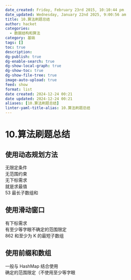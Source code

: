 ```yaml
---
date_created: Friday, February 23rd 2015, 10:10:44 pm
date_updated: Wednesday, January 22nd 2025, 9:00:56 am
title: 10.算法刷题总结
author: hacket
categories:
  - 数据结构和算法
category: 基础
tags: []
toc: true
description: 
dg-publish: true
dg-enable-search: true
dg-show-local-graph: true
dg-show-toc: true
dg-show-file-tree: true
image-auto-upload: true
feed: show
format: list
date created: 2024-12-24 00:21
date updated: 2024-12-24 00:21
aliases: [10.算法刷题总结]
linter-yaml-title-alias: 10.算法刷题总结
---
```


# 10.算法刷题总结

## 使用动态规划方法

无限定条件<br />无范围约束<br />无下标需求<br />就是求最值<br />53 最长子数组和

## 使用滑动窗口

有下标需求<br />有至少等字眼不确定的范围限定<br />862 和至少为 K 的最短子数组

## 使用前缀和数组

一般与 HashMap 结合使用<br />确定的范围限定（不使用至少等字眼
